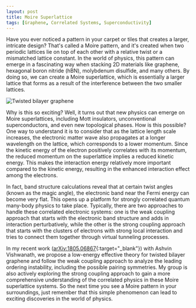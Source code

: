 ```yaml
---
layout: post
title: Moire Superlattice
tags: [Graphene, Correlated Systems, Superconductivity]
---
```


Have you ever noticed a pattern in your carpet or tiles that creates a larger, intricate design? That's called a Moire pattern, and it's created when two periodic lattices lie on top of each other with a relative twist or a mismatched lattice constant. In the world of physics, this pattern can emerge in a fascinating way when stacking 2D materials like graphene, hexagonal boron nitride (hBN), molybdenum disulfide, and many others. By doing so, we can create a Moire superlattice, which is essentially a larger lattice that forms as a result of the interference between the two smaller lattices.

![Twisted bilayer graphene]({{site.baseurl}}/assets/img/figures/twisted_bilayer_graphene.png)

Why is this so exciting? Well, it turns out that new physics can emerge on Moire superlattices, including Mott insulators, unconventional superconductors, and even new topological phases. How is this possible? One way to understand it is to consider that as the lattice length scale increases, the electronic matter wave also propagates at a longer wavelength on the lattice, which corresponds to a lower momentum. Since the kinetic energy of the electron positively correlates with its momentum, the reduced momentum on the superlattice implies a reduced kinetic energy. This makes the interaction energy relatively more important compared to the kinetic energy, resulting in the enhanced interaction effect among the electrons.

In fact, band structure calculations reveal that at certain twist angles (known as the magic angle), the electronic band near the Fermi energy can become very flat. This opens up a platform for strongly correlated quantum many-body physics to take place. Typically, there are two approaches to handle these correlated electronic systems: one is the weak coupling approach that starts with the electronic band structure and adds in interaction perturbatively, while the other is the strong coupling approach that starts with the clusters of electrons with strong local interaction and tries to connect them together through virtual tunneling processes.

In my recent work ([arXiv:1805.06867](https://arxiv.org/abs/1805.06867){:target="_blank"}) with Ashvin Vishwanath, we propose a low-energy effective theory for twisted bilayer graphene and follow the weak coupling approach to analyze the leading ordering instability, including the possible pairing symmetries. My group is also actively exploring the strong coupling approach to gain a more comprehensive understanding of the correlated physics in these Moire superlattice systems. So the next time you see a Moire pattern in your surroundings, just remember that this simple phenomenon can lead to exciting discoveries in the world of physics.
